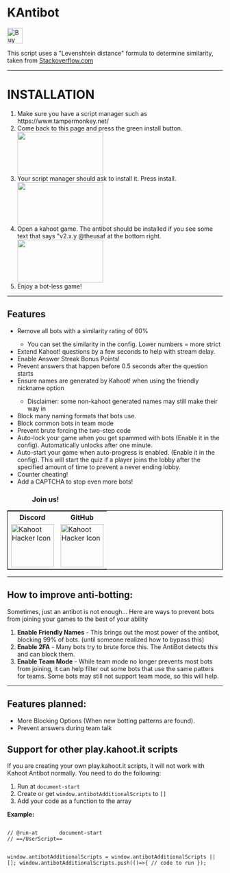 <h1>KAntibot</h1>
<a href='https://ko-fi.com/D1D4385AU' target='_blank'><img height='36' style='border:0px;height:36px;' src='https://cdn.ko-fi.com/cdn/kofi2.png?v=2' border='0' alt='Buy Me a Coffee at ko-fi.com' /></a>
<p>This script uses a "Levenshtein distance" formula to determine similarity, taken from <a href="https://stackoverflow.com/questions/10473745/compare-strings-javascript-return-of-likely">Stackoverflow.com</a></p>
<hr>
<b><h1>INSTALLATION</h1></b>
<ol>
  <li>Make sure you have a script manager such as https://www.tampermonkey.net/</li>
  <li>Come back to this page and press the green install button.</li>
  <img src="https://cdn.discordapp.com/attachments/552323024083484700/665721774993834024/Screen_Shot_2020-01-11_at_4.59.39_PM.png" height="100" width="200">
  <li>Your script manager should ask to install it. Press install.</li>
  <img src="https://cdn.discordapp.com/attachments/552323024083484700/665721772481708032/Screen_Shot_2020-01-11_at_5.00.07_PM.png" height="100" width="200">
  <li>Open a kahoot game. The antibot should be installed if you see some text that says "v2.x.y @theusaf at the bottom right.</li><img src="https://cdn.discordapp.com/attachments/552323024083484700/665600000318898214/Screen_Shot_2020-01-11_at_8.55.56_AM.png" height="100" width="200">
  <li>Enjoy a bot-less game!</li>
</ol>
<hr>
<h2>Features</h2>
<ul>
  <li>Remove all bots with a similarity rating of 60%</li>
  <ul><li>You can set the similarity in the config. Lower numbers = more strict</li></ul>
  <li>Extend Kahoot! questions by a few seconds to help with stream delay.</li>
  <li>Enable Answer Streak Bonus Points!</li>
  <li>Prevent answers that happen before 0.5 seconds after the question starts</li>
  <li>Ensure names are generated by Kahoot! when using the friendly nickname option</li>
  <ul><li>Disclaimer: some non-kahoot generated names may still make their way in</li></ul>
  <li>Block many naming formats that bots use.</li>
  <li>Block common bots in team mode</li>
  <li>Prevent brute forcing the two-step code</li>
  <li>Auto-lock your game when you get spammed with bots (Enable it in the config). Automatically unlocks after one minute.</li>
  <li>Auto-start your game when auto-progress is enabled. (Enable it in the config). This will start the quiz if a player joins the lobby after the specified amount of time to prevent a never ending lobby.</li>
  <li>Counter cheating!</li>
  <li>Add a CAPTCHA to stop even more bots!</li>
</ul>
<h3>&nbsp; &nbsp; &nbsp; &nbsp; &nbsp; &nbsp; &nbsp; &nbsp;Join us!</h3>
<table style="border: solid 0.1rem black">
  <tbody>
    <tr>
      <th>Discord</th>
      <th>GitHub</th>
    </tr>
    <tr>
      <td><a href="https://discord.gg/pPdvXU6"><img src="https://cdn.discordapp.com/icons/641133408205930506/31c023710d468520708d6defb32a89bc.png?size=128" alt="Kahoot Hacker Icon" height="100" width="100"></a></td>
      <td><a href="https://github.com/theusaf/kahoot-antibot"><img src="https://github.githubassets.com/images/modules/logos_page/GitHub-Mark.png" alt="Kahoot Hacker Icon" height="100" width="100"></a></td>
    </tr>
  </tbody>
</table>
<hr>
<h2>How to improve anti-botting:</h2>
<p>Sometimes, just an antibot is not enough... Here are ways to prevent bots from joining your games to the best of your ability</p>
<ol>
  <li><b>Enable Friendly Names</b> - This brings out the most power of the antibot, blocking 99% of bots. (until someone realized how to bypass this)</li>
  <li><b>Enable 2FA</b> - Many bots try to brute force this. The AntiBot detects this and can block them.</li>
  <li><b>Enable Team Mode</b> - While team mode no longer prevents most bots from joining, it can help filter out some bots that use the same patters for teams. Some bots may still not support team mode, so this will help.</li>
</ol>
<hr>
<h2>Features planned:</h2>
<ul>
  <li>More Blocking Options (When new botting patterns are found).</li>
  <li>Prevent answers during team talk</li>
</ul>
<h2>Support for other play.kahoot.it scripts</h2>
<p>If you are creating your own play.kahoot.it scripts, it will not work with Kahoot Antibot normally. You need to do the following:</p>
<ol>
 <li>Run at <code>document-start</code></li>
 <li>Create or get <code>window.antibotAdditionalScripts</code> to <code>[]</code></li>
 <li>Add your code as a function to the array</li>
</ol>
<strong>Example:</strong>
<pre><code>
// @run-at       document-start
// ==/UserScript==

window.antibotAdditionalScripts = window.antibotAdditionalScripts || [];
window.antibotAdditionalScripts.push(()=>{
  // code to run
});
</code></pre>
